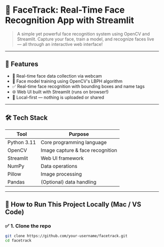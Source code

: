 # 👤 FaceTrack: Real-Time Face Recognition App with Streamlit

> A simple yet powerful face recognition system using OpenCV and Streamlit. Capture your face, train a model, and recognize faces live — all through an interactive web interface!

---

## 🧠 Features

- 📸 Real-time face data collection via webcam
- 🧪 Face model training using OpenCV's LBPH algorithm
- ✅ Real-time face recognition with bounding boxes and name tags
- 🌐 Web UI built with Streamlit (runs on browser!)
- 🔐 Local-first — nothing is uploaded or shared

---

## 🛠 Tech Stack

| Tool        | Purpose                     |
|-------------|-----------------------------|
| Python 3.11 | Core programming language   |
| OpenCV      | Image capture & face recognition |
| Streamlit   | Web UI framework            |
| NumPy       | Data operations             |
| Pillow      | Image processing            |
| Pandas      | (Optional) data handling    |

---

## 🚀 How to Run This Project Locally (Mac / VS Code)

### ✅ 1. Clone the repo
```bash
git clone https://github.com/your-username/facetrack.git
cd facetrack
